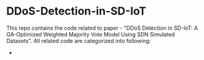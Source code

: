 # DDoS-Detection-in-SD-IoT
This repo contains the code related to paper - "DDoS Detection in SD-IoT: A GA-Optimized Weighted Majority Vote Model Using SDN Simulated Datasets". All related code are categorized into following:

*
